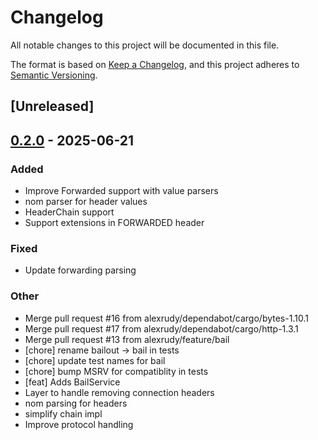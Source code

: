 # Changelog

All notable changes to this project will be documented in this file.

The format is based on [Keep a Changelog](https://keepachangelog.com/en/1.0.0/),
and this project adheres to [Semantic Versioning](https://semver.org/spec/v2.0.0.html).

## [Unreleased]

## [0.2.0](https://github.com/alexrudy/hyproxy/compare/v0.1.0...v0.2.0) - 2025-06-21

### Added

- Improve Forwarded support with value parsers
- nom parser for header values
- HeaderChain support
- Support extensions in FORWARDED header

### Fixed

- Update forwarding parsing

### Other

- Merge pull request #16 from alexrudy/dependabot/cargo/bytes-1.10.1
- Merge pull request #17 from alexrudy/dependabot/cargo/http-1.3.1
- Merge pull request #13 from alexrudy/feature/bail
- [chore] rename bailout -> bail in tests
- [chore] update test names for bail
- [chore] bump MSRV for compatiblity in tests
- [feat] Adds BailService
- Layer to handle removing connection headers
- nom parsing for headers
- simplify chain impl
- Improve protocol handling
